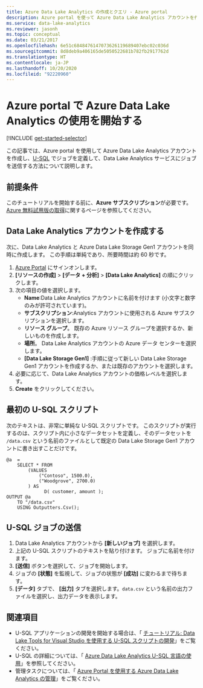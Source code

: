 ```yaml
---
title: Azure Data Lake Analytics の作成とクエリ - Azure portal
description: Azure portal を使って Azure Data Lake Analytics アカウントを作成し、U-SQL ジョブを送信します。
ms.service: data-lake-analytics
ms.reviewer: jasonh
ms.topic: conceptual
ms.date: 03/21/2017
ms.openlocfilehash: 6e51c6848476147073626119689407ebc02c036d
ms.sourcegitcommit: 8d8deb9a406165de5050522681b782fb2917762d
ms.translationtype: HT
ms.contentlocale: ja-JP
ms.lasthandoff: 10/20/2020
ms.locfileid: "92220960"
---
```

# <a name="get-started-with-azure-data-lake-analytics-using-the-azure-portal"></a>Azure portal で Azure Data Lake Analytics の使用を開始する
[!INCLUDE [get-started-selector](../../includes/data-lake-analytics-selector-get-started.md)]

この記事では、Azure portal を使用して Azure Data Lake Analytics アカウントを作成し、[U-SQL](data-lake-analytics-u-sql-get-started.md) でジョブを定義して、Data Lake Analytics サービスにジョブを送信する方法について説明します。

## <a name="prerequisites"></a>前提条件

このチュートリアルを開始する前に、**Azure サブスクリプション**が必要です。 [Azure 無料試用版の取得](https://azure.microsoft.com/pricing/free-trial/)に関するページを参照してください。

## <a name="create-a-data-lake-analytics-account"></a>Data Lake Analytics アカウントを作成する

次に、Data Lake Analytics と Azure Data Lake Storage Gen1 アカウントを同時に作成します。  この手順は単純であり、所要時間は約 60 秒です。

1. [Azure Portal](https://portal.azure.com) にサインオンします。
2. **[リソースの作成]**  >   **[データ + 分析]**  >  **[Data Lake Analytics]** の順にクリックします。
3. 次の項目の値を選択します。
   * **Name**:Data Lake Analytics アカウントに名前を付けます (小文字と数字のみが許可されています)。
   * **サブスクリプション**:Analytics アカウントに使用される Azure サブスクリプションを選択します。
   * **リソース グループ**。 既存の Azure リソース グループを選択するか、新しいものを作成します。
   * **場所**。 Data Lake Analytics アカウントの Azure データ センターを選択します。
   * **[Data Lake Storage Gen1]** :手順に従って新しい Data Lake Storage Gen1 アカウントを作成するか、または既存のアカウントを選択します。 
4. 必要に応じて、Data Lake Analytics アカウントの価格レベルを選択します。
5. **Create** をクリックしてください。 


## <a name="your-first-u-sql-script"></a>最初の U-SQL スクリプト

次のテキストは、非常に単純な U-SQL スクリプトです。 このスクリプトが実行するのは、スクリプト内に小さなデータセットを定義し、そのデータセットを `/data.csv` という名前のファイルとして既定の Data Lake Storage Gen1 アカウントに書き出すことだけです。

```usql
@a  = 
    SELECT * FROM 
        (VALUES
            ("Contoso", 1500.0),
            ("Woodgrove", 2700.0)
        ) AS 
              D( customer, amount );
OUTPUT @a
    TO "/data.csv"
    USING Outputters.Csv();
```

## <a name="submit-a-u-sql-job"></a>U-SQL ジョブの送信

1. Data Lake Analytics アカウントから **[新しいジョブ]** を選択します。
2. 上記の U-SQL スクリプトのテキストを貼り付けます。 ジョブに名前を付けます。 
3. **[送信]** ボタンを選択して、ジョブを開始します。   
4. ジョブの **[状態]** を監視して、ジョブの状態が **[成功]** に変わるまで待ちます。
5. **[データ]** タブで、 **[出力]** タブを選択します。`data.csv` という名前の出力ファイルを選択し、出力データを表示します。

## <a name="see-also"></a>関連項目

* U-SQL アプリケーションの開発を開始する場合は、「 [チュートリアル: Data Lake Tools for Visual Studio を使用する U-SQL スクリプトの開発](data-lake-analytics-data-lake-tools-get-started.md)」をご覧ください。
* U-SQL の詳細については、「 [Azure Data Lake Analytics U-SQL 言語の使用](data-lake-analytics-u-sql-get-started.md)」を参照してください。
* 管理タスクについては、「 [Azure Portal を使用する Azure Data Lake Analytics の管理](data-lake-analytics-manage-use-portal.md)」をご覧ください。
